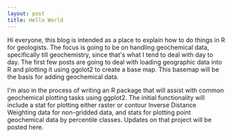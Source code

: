 ```yaml
---
layout: post
title: Hello World
---
```


Hi everyone, this blog is intended as a place to explain how to do things in R for geologists. The focus is going to be on handling geochemical data, specifically till geochemistry, since that's what I tend to deal with day to day. The first few posts are going to deal with loading geographic data into R and plotting it using ggolot2 to create a base map. This basemap will be the basis for adding geochemical data.

I'm also in the process of writing an R package that will assist with common geochemical plotting tasks using ggplot2. The initial functionality will include a stat for plotting either raster or contour Inverse Distance Weighting data for non-gridded data, and stats for plotting point geochemical data by percentile classes. Updates on that project will be posted here.
